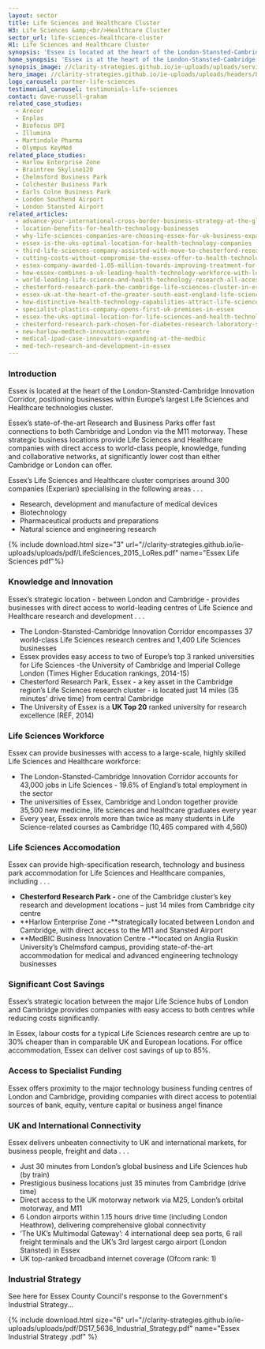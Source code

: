```yaml
---
layout: sector
title: Life Sciences and Healthcare Cluster
H3: Life Sciences &amp;<br/>Healthcare Cluster
sector_url: life-sciences-healthcare-cluster
H1: Life Sciences and Healthcare Cluster
synopsis: 'Essex is located at the heart of the London-Stansted-Cambridge Innovation Corridor, positioning businesses within Europe’s largest Life Sciences and Healthcare technologies cluster.'
home_synopsis: 'Essex is at the heart of the London-Stansted-Cambridge Innovation Corridor, positioning businesses in Europe’s largest Life Sciences & Healthcare technologies cluster'
synopsis_image: //clarity-strategies.github.io/ie-uploads/uploads/services/LifeSc_Synopsis_555x300.jpg
hero_image: //clarity-strategies.github.io/ie-uploads/uploads/headers/LifeSc_Hero_Overlay_1980x600.jpg
logo_carousel: partner-life-sciences
testimonial_carousel: testimonials-life-sciences
contact: dave-russell-graham
related_case_studies:
  - Arecor
  - Enplas
  - Biofocus DPI
  - Illumina
  - Martindale Pharma
  - Olympus KeyMed
related_place_studies:
  - Harlow Enterprise Zone
  - Braintree Skyline120
  - Chelmsford Business Park
  - Colchester Business Park
  - Earls Colne Business Park
  - London Southend Airport
  - London Stansted Airport
related_articles:
  - advance-your-international-cross-border-business-strategy-at-the-global-exp
  - location-benefits-for-health-technology-businesses
  - why-life-sciences-companies-are-choosing-essex-for-uk-business-expansions
  - essex-is-the-uks-optimal-location-for-health-technology-companies
  - third-life-sciences-company-assisted-with-move-to-chesterford-research-park
  - cutting-costs-without-compromise-the-essex-offer-to-health-technology-companies
  - essex-company-awarded-1.05-million-towards-improving-treatment-for-diabetes
  - how-essex-combines-a-uk-leading-health-technology-workforce-with-lower-labour-costs
  - world-leading-life-science-and-health-technology-research-all-accessible-from-essex
  - chesterford-research-park-the-cambridge-life-sciences-cluster-in-essex
  - essex-uk-at-the-heart-of-the-greater-south-east-england-life-sciences-and-healthcare-cluster
  - how-distinctive-health-technology-capabilities-attract-life-science-healthcare-companies-to-essex
  - specialist-plastics-company-opens-first-uk-premises-in-essex
  - essex-the-uks-optimal-location-for-life-sciences-and-health-technology-companies
  - chesterford-research-park-chosen-for-diabetes-research-laboratory-space
  - new-harlow-medtech-innovation-centre
  - medical-ipad-case-innovators-expanding-at-the-medbic
  - med-tech-research-and-development-in-essex
---
```



### Introduction

Essex is located at the heart of the London-Stansted-Cambridge Innovation Corridor, positioning businesses within Europe’s largest Life Sciences and Healthcare technologies cluster.

Essex’s state-of-the-art Research and Business Parks offer fast connections to both Cambridge and London via the M11 motorway. These strategic business locations provide Life Sciences and Healthcare companies with direct access to world-class people, knowledge, funding and collaborative networks, at significantly lower cost than either Cambridge or London can offer.

Essex’s Life Sciences and Healthcare cluster comprises around 300 companies (Experian) specialising in the following areas . . .

* Research, development and manufacture of medical devices
* Biotechnology
* Pharmaceutical products and preparations
* Natural science and engineering research

{% include download.html size="3" url="//clarity-strategies.github.io/ie-uploads/uploads/pdf/LifeSciences_2015_LoRes.pdf" name="Essex Life Sciences pdf"%}

### Knowledge and Innovation

Essex’s strategic location - between London and Cambridge - provides businesses with direct access to world-leading centres of Life Science and Healthcare research and development . . .

* The London-Stansted-Cambridge Innovation Corridor encompasses 37 world-class Life Sciences research centres and 1,400 Life Sciences businesses
* Essex provides easy access to two of Europe’s top 3 ranked universities for Life Sciences -the University of Cambridge and Imperial College London (Times Higher Education rankings, 2014-15)
* Chesterford Research Park, Essex - a key asset in the Cambridge region’s Life Sciences research cluster - is located just 14 miles (35 minutes’ drive time) from central Cambridge
* The University of Essex is a **UK Top 20** ranked university for research excellence (REF, 2014)

### Life Sciences Workforce

Essex can provide businesses with access to a large-scale, highly skilled Life Sciences and Healthcare workforce:

* The London-Stansted-Cambridge Innovation Corridor accounts for 43,000 jobs in Life Sciences - 19.6% of England’s total employment in the sector
* The universities of Essex, Cambridge and London together provide 35,500 new medicine, life sciences and healthcare graduates every year
* Every year, Essex enrols more than twice as many students in Life Science-related courses as Cambridge (10,465 compared with 4,560)

### Life Sciences Accomodation

Essex can provide high-specification research, technology and business park accommodation for Life Sciences and Healthcare companies, including . . .

* **Chesterford Research Park -** one of the Cambridge cluster’s key research and development locations – just 14 miles from Cambridge city centre
* **Harlow Enterprise Zone -**strategically located between London and Cambridge, with direct access to the M11 and Stansted Airport
* **MedBIC Business Innovation Centre -**located on Anglia Ruskin University’s Chelmsford campus, providing state-of-the-art accommodation for medical and advanced engineering technology businesses

### Significant Cost Savings

Essex’s strategic location between the major Life Science hubs of London and Cambridge provides companies with easy access to both centres while reducing costs significantly.

In Essex, labour costs for a typical Life Sciences research centre are up to 30% cheaper than in comparable UK and European locations. For office accommodation, Essex can deliver cost savings of up to 85%.

### Access to Specialist Funding

Essex offers proximity to the major technology business funding centres of London and Cambridge, providing companies with direct access to potential sources of bank, equity, venture capital or business angel finance

### UK and International Connectivity

Essex delivers unbeaten connectivity to UK and international markets, for business people, freight and data . . .

* Just 30 minutes from London’s global business and Life Sciences hub (by train)
* Prestigious business locations just 35 minutes from Cambridge (drive time)
* Direct access to the UK motorway network via M25, London’s orbital motorway, and M11&nbsp;
* 6 London airports within 1.15 hours drive time (including London Heathrow), delivering comprehensive global connectivity
* ‘The UK’s Multimodal Gateway’: 4 international deep sea ports, 6 rail freight terminals and the UK’s 3rd largest cargo airport (London Stansted) in Essex
* UK top-ranked broadband internet coverage (Ofcom rank: 1)

### Industrial Strategy

See here for Essex County Council's response to the Government's Industrial Strategy...

{% 
include download.html 
size="6" 
url="//clarity-strategies.github.io/ie-uploads/uploads/pdf/DS17_5636_Industrial_Strategy.pdf" 
name="Essex Industrial Strategy .pdf"
%}